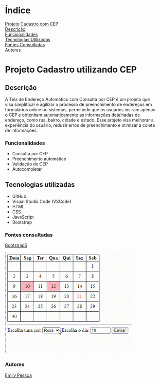 
# Índice
[Projeto Cadastro com CEP]()  
[Descrição]()  
[Funcionalidades]()  
[Tecnologias Utilizadas]()  
[Fontes Consultadas]()  
[Autores]()  


# Projeto Cadastro utilizando CEP

## Descrição 
A Tela de Endereço Automático com Consulta por CEP é um projeto que visa simplificar e agilizar o processo de preenchimento de endereços em formulários online ou sistemas, permitindo que os usuários insiram apenas o CEP e obtenham automaticamente as informações detalhadas de endereço, como rua, bairro, cidade e estado. Esse projeto visa melhorar a experiência do usuário, reduzir erros de preenchimento e otimizar a coleta de informações.

### Funcionalidades
- Consulta por CEP
- Preenchimento automático
- Validação de CEP
- Autocompletar

## Tecnologias utilizadas

- GitHub
- Visual Studio Code (VSCode)
- HTML
- CSS
- JavaScript
- Bootstrap

### Fontes consultadas
[Bootstrap5](https://getbootstrap.com/docs/5.0/forms/layout/) 

![img](img/Gravando-2023-09-12-075005.gif)

### Autores
[Emily Pessoa](https://github.com/emilypessoa)

